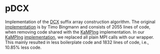 # pDCX
Implementation of the [DCX](https://dl.acm.org/doi/10.1145/1217856.1217858) suffix array construction algorithm.
The original [implementation](src/mpi_dc.cpp) is by Timo Bingmann and consists of 2055 lines of code, when removing code shared with the [KaMPIng][kamping] implementation.
In our [KaMPIng][kamping] [implementation](src/kamping_dc.cpp), we replaced all plain MPI calls with our wrapper.
This mainly resulted in less boilerplate code and 1832 lines of code, i.e., 10.85% less code.

[kamping]: https://github.com/kamping-site/kamping "KaMPIng Repository"
